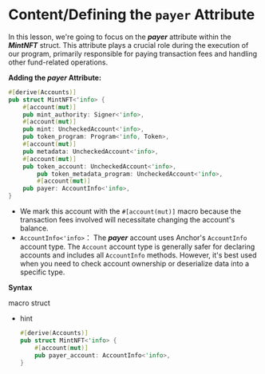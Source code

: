 # Content/**Defining the `payer` Attribute**

In this lesson, we're going to focus on the ***payer*** attribute within the ***MintNFT*** struct. This attribute plays a crucial role during the execution of our program, primarily responsible for paying transaction fees and handling other fund-related operations.

**Adding the *payer* Attribute:**

```rust
#[derive(Accounts)]
pub struct MintNFT<'info> {
    #[account(mut)]
    pub mint_authority: Signer<'info>,
    #[account(mut)]
    pub mint: UncheckedAccount<'info>,
    pub token_program: Program<'info, Token>,
    #[account(mut)]
    pub metadata: UncheckedAccount<'info>,
    #[account(mut)]
    pub token_account: UncheckedAccount<'info>,
		pub token_metadata_program: UncheckedAccount<'info>,
		#[account(mut)]
    pub payer: AccountInfo<'info>,
}
```

- We mark this account with the `#[account(mut)]` macro because the transaction fees involved will necessitate changing the account's balance.
- `AccountInfo<'info>`： The ***payer*** account uses Anchor's `AccountInfo` account type. The `Account` account type is generally safer for declaring accounts and includes all `AccountInfo` methods. However, it's best used when you need to check account ownership or deserialize data into a specific type.

**Syntax** 

macro struct

- hint
    
    ```rust
    #[derive(Accounts)]
    pub struct MintNFT<'info> {
        #[account(mut)]
        pub payer_account: AccountInfo<'info>,
    }
    ```